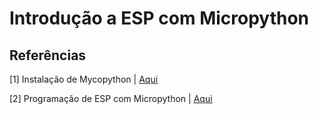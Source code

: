 # Introdução a ESP com Micropython
## Referências
[1] Instalação de Mycopython | [Aqui](https://github.com/willcribeiro/ESP8266/wiki/Instala%C3%A7%C3%A3o-do-Micropython-no-ESP8266)

[2] Programação de ESP com Micropython | [Aqui](https://github.com/willcribeiro/ESP8266/wiki/Envio-de-c%C3%B3digo-e-ultiliza%C3%A7%C3%A3o-do-ESP) 
